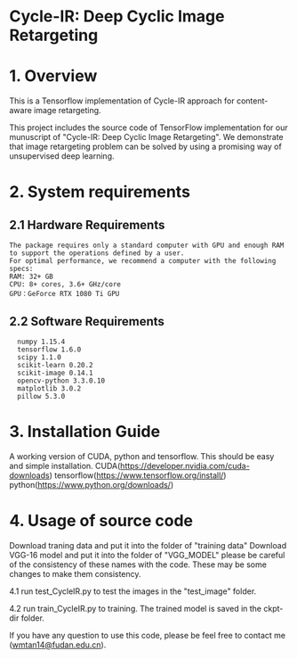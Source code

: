 # Cycle-IR: Deep Cyclic Image Retargeting
# 1. Overview

This is a Tensorflow implementation of Cycle-IR approach for content-aware image retargeting.

This project includes the source code of TensorFlow implementation for our munuscript of "Cycle-IR: Deep Cyclic Image Retargeting". We demonstrate that image retargeting problem can be solved by using a promising way of unsupervised deep learning.

# 2. System requirements
  
  ## 2.1 Hardware Requirements
	The package requires only a standard computer with GPU and enough RAM to support the operations defined by a user. 
    For optimal performance, we recommend a computer with the following specs:
    RAM: 32+ GB
    CPU: 8+ cores, 3.6+ GHz/core
    GPU：GeForce RTX 1080 Ti GPU
  
  ## 2.2 Software Requirements
      numpy 1.15.4
      tensorflow 1.6.0
      scipy 1.1.0
      scikit-learn 0.20.2
      scikit-image 0.14.1
      opencv-python 3.3.0.10
      matplotlib 3.0.2
      pillow 5.3.0
	 
# 3. Installation Guide
  A working version of CUDA, python and tensorflow. This should be easy and simple installation. 
  CUDA(https://developer.nvidia.com/cuda-downloads)
  tensorflow(https://www.tensorflow.org/install/) 
  python(https://www.python.org/downloads/)
  
# 4. Usage of source code
  Download traning data and put it into the folder of "training data"
  Download VGG-16 model and put it into the folder of "VGG_MODEL"
  please be careful of the consistency of these names with the code. These may be some changes to make them consistency.

  4.1 run test_CycleIR.py to test the images in the "test_image" folder. 
  
  4.2 run train_CycleIR.py to training. The trained model is saved in the ckpt-dir folder.

  If you have any question to use this code, please be feel free to contact me (wmtan14@fudan.edu.cn).
